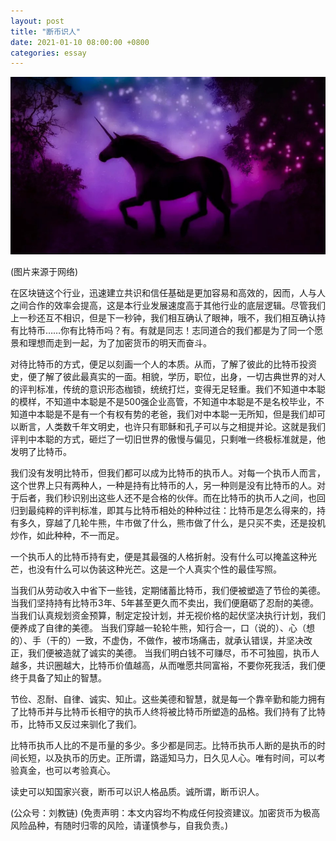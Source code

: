 ```yaml
---
layout: post
title: "断币识人"
date: 2021-01-10 08:00:00 +0800
categories: essay
---
```


![](/images/2021/20210110.jpg)

(图片来源于网络)

在区块链这个行业，迅速建立共识和信任基础是更加容易和高效的，因而，人与人之间合作的效率会提高，这是本行业发展速度高于其他行业的底层逻辑。尽管我们上一秒还互不相识，但是下一秒钟，我们相互确认了眼神，哦不，我们相互确认持有比特币……你有比特币吗？有。有就是同志！志同道合的我们都是为了同一个愿景和理想而走到一起，为了加密货币的明天而奋斗。

对待比特币的方式，便足以刻画一个人的本质。从而，了解了彼此的比特币投资史，便了解了彼此最真实的一面。相貌，学历，职位，出身，一切古典世界的对人的评判标准，传统的意识形态枷锁，统统打烂，变得无足轻重。我们不知道中本聪的模样，不知道中本聪是不是500强企业高管，不知道中本聪是不是名校毕业，不知道中本聪是不是有一个有权有势的老爸，我们对中本聪一无所知，但是我们却可以断言，人类数千年文明史，也许只有耶稣和孔子可以与之相提并论。这就是我们评判中本聪的方式，砸烂了一切旧世界的傲慢与偏见，只剩唯一终极标准就是，他发明了比特币。

我们没有发明比特币，但我们都可以成为比特币的执币人。对每一个执币人而言，这个世界上只有两种人，一种是持有比特币的人，另一种则是没有比特币的人。对于后者，我们秒识别出这些人还不是合格的伙伴。而在比特币的执币人之间，也回归到最纯粹的评判标准，即其与比特币相处的种种过往：比特币是怎么得来的，持有多久，穿越了几轮牛熊，牛市做了什么，熊市做了什么，是只买不卖，还是投机炒作，如此种种，不一而足。

一个执币人的比特币持有史，便是其最强的人格折射。没有什么可以掩盖这种光芒，也没有什么可以伪装这种光芒。这是一个人真实个性的最佳写照。

当我们从劳动收入中省下一些钱，定期储蓄比特币，我们便被塑造了节俭的美德。
当我们坚持持有比特币3年、5年甚至更久而不卖出，我们便磨砺了忍耐的美德。
当我们认真规划资金预算，制定定投计划，并无视价格的起伏坚决执行计划，我们便养成了自律的美德。
当我们穿越一轮轮牛熊，知行合一，口（说的）、心（想的）、手（干的）一致，不虚伪，不做作，被市场痛击，就承认错误，并坚决改正，我们便被造就了诚实的美德。
当我们明白钱不可赚尽，币不可独囤，执币人越多，共识圈越大，比特币价值越高，从而唯愿共同富裕，不要你死我活，我们便终于具备了知止的智慧。

节俭、忍耐、自律、诚实、知止。这些美德和智慧，就是每一个靠辛勤和能力拥有了比特币并与比特币长相守的执币人终将被比特币所塑造的品格。我们持有了比特币，比特币又反过来驯化了我们。

比特币执币人比的不是币量的多少。多少都是同志。比特币执币人断的是执币的时间长短，以及执币的历史。正所谓，路遥知马力，日久见人心。唯有时间，可以考验真金，也可以考验真心。

读史可以知国家兴衰，断币可以识人格品质。诚所谓，断币识人。

(公众号：刘教链)
(免责声明：本文内容均不构成任何投资建议。加密货币为极高风险品种，有随时归零的风险，请谨慎参与，自我负责。)
